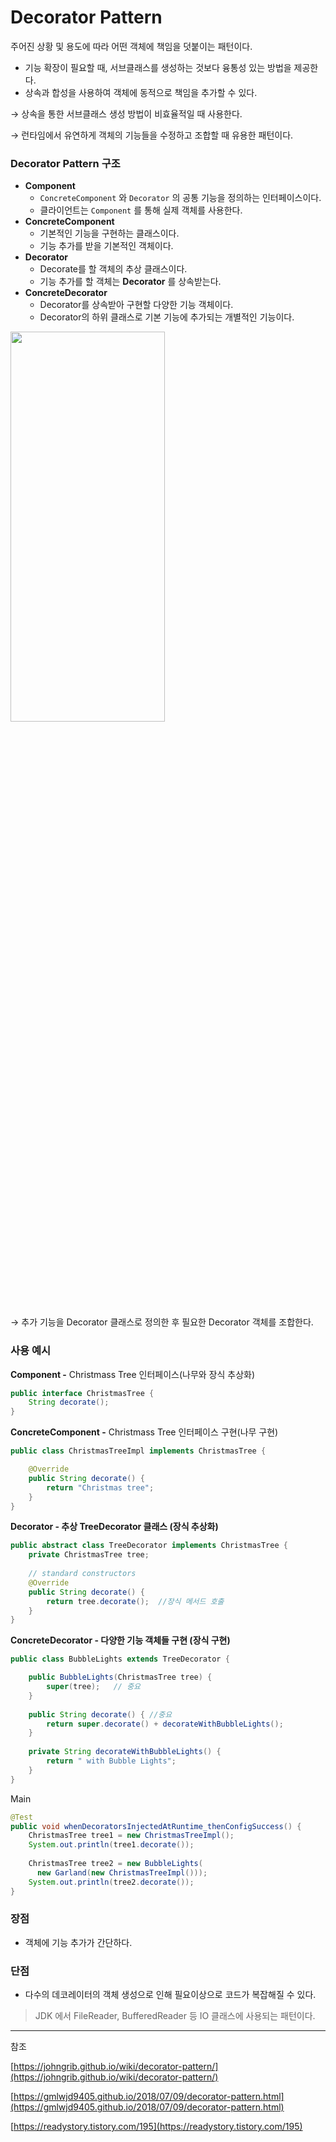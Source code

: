 # Decorator Pattern

주어진 상황 및 용도에 따라 어떤 객체에 책임을 덧붙이는 패턴이다.

- 기능 확장이 필요할 때, 서브클래스를 생성하는 것보다 융통성 있는 방법을 제공한다.
- 상속과 합성을 사용하여 객체에 동적으로 책임을 추가할 수 있다.

→ 상속을 통한 서브클래스 생성 방법이 비효율적일 때 사용한다.

→ 런타임에서 유연하게 객체의 기능들을 수정하고 조합할 때 유용한 패턴이다.

### Decorator Pattern 구조

- **Component**
    - `ConcreteComponent` 와 `Decorator` 의 공통 기능을 정의하는 인터페이스이다.
    - 클라이언트는 `Component` 를 통해 실제 객체를 사용한다.
- **ConcreteComponent**
    - 기본적인 기능을 구현하는 클래스이다.
    - 기능 추가를 받을 기본적인 객체이다.
- **Decorator**
    - Decorate를 할 객체의 추상 클래스이다.
    - 기능 추가를 할 객체는 **Decorator** 를 상속받는다.
- **ConcreteDecorator**
    - Decorator를 상속받아 구현할 다양한 기능 객체이다.
    - Decorator의 하위 클래스로 기본 기능에 추가되는 개별적인 기능이다.

<img src="./images/a" width="70%" height="40%">

→ 추가 기능을 Decorator 클래스로 정의한 후 필요한 Decorator 객체를 조합한다.

### 사용 예시

**Component -** Christmass Tree 인터페이스(나무와 장식 추상화) 

```java
public interface ChristmasTree {
    String decorate();
}
```

**ConcreteComponent -** Christmass Tree 인터페이스 구현(나무 구현)

```java
public class ChristmasTreeImpl implements ChristmasTree {

    @Override
    public String decorate() {
        return "Christmas tree";
    }
}
```

**Decorator - 추상 TreeDecorator 클래스 (장식 추상화)**

```java
public abstract class TreeDecorator implements ChristmasTree {
    private ChristmasTree tree;
    
    // standard constructors
    @Override
    public String decorate() {
        return tree.decorate();  //장식 메서드 호출
    }
}
```

 

**ConcreteDecorator - 다양한 기능 객체들 구현 (장식 구현)**

```java
public class BubbleLights extends TreeDecorator {

    public BubbleLights(ChristmasTree tree) {
        super(tree);   // 중요
    }
    
    public String decorate() { //중요
        return super.decorate() + decorateWithBubbleLights();
    }
    
    private String decorateWithBubbleLights() {
        return " with Bubble Lights";
    }
}
```

Main

```java
@Test
public void whenDecoratorsInjectedAtRuntime_thenConfigSuccess() {
    ChristmasTree tree1 = new ChristmasTreeImpl();
    System.out.println(tree1.decorate());
     
    ChristmasTree tree2 = new BubbleLights(
      new Garland(new ChristmasTreeImpl()));
    System.out.println(tree2.decorate());
}
```

### 장점

- 객체에 기능 추가가 간단하다.

### 단점

- 다수의 데코레이터의 객체 생성으로 인해 필요이상으로 코드가 복잡해질 수 있다.

> JDK 에서 FileReader, BufferedReader 등 IO 클래스에 사용되는 패턴이다.

---

참조

[https://johngrib.github.io/wiki/decorator-pattern/](https://johngrib.github.io/wiki/decorator-pattern/)

[https://gmlwjd9405.github.io/2018/07/09/decorator-pattern.html](https://gmlwjd9405.github.io/2018/07/09/decorator-pattern.html)

[https://readystory.tistory.com/195](https://readystory.tistory.com/195)
